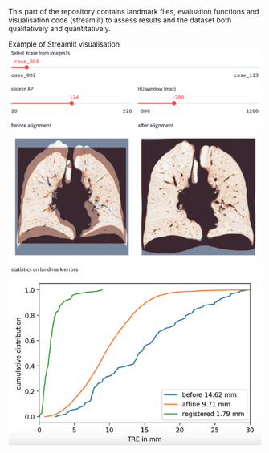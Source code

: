 This part of the repository contains landmark files, evaluation functions and visualisation code (streamlit) to assess results and the dataset both qualitatively and quantitatively.

Example of Streamlit visualisation 
![visual](visualise_streamlit.png?raw=true "Streamlit visualisation")

